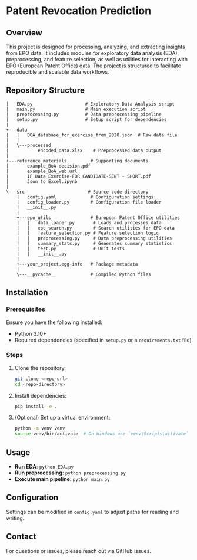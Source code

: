# Patent Revocation Prediction

## Overview
This project is designed for processing, analyzing, and extracting insights from EPO data. It includes modules for exploratory data analysis (EDA), preprocessing, and feature selection, as well as utilities for interacting with EPO (European Patent Office) data. The project is structured to facilitate reproducible and scalable data workflows.

## Repository Structure
```
|   EDA.py                    # Exploratory Data Analysis script
|   main.py                   # Main execution script
|   preprocessing.py          # Data preprocessing pipeline
|   setup.py                  # Setup script for dependencies
|
+---data
|   |   BOA_database_for_exercise_from_2020.json  # Raw data file
|   |
|   \---processed
|           encoded_data.xlsx    # Preprocessed data output
|
+---reference materials         # Supporting documents
|       example_BoA decision.pdf
|       example_BoA_web.url
|       IP Data Exercise-FOR CANDIDATE-SENT - SHORT.pdf
|       Json to Excel.ipynb
|
\---src                        # Source code directory
    |   config.yaml             # Configuration settings
    |   config_loader.py        # Configuration file loader
    |   __init__.py
    |
    +---epo_utils               # European Patent Office utilities
    |   |   data_loader.py       # Loads and processes data
    |   |   epo_search.py        # Search utilities for EPO data
    |   |   feature_selection.py # Feature selection logic
    |   |   preprocessing.py     # Data preprocessing utilities
    |   |   summary_stats.py     # Generates summary statistics
    |   |   test.py              # Unit tests
    |   |   __init__.py
    |
    +---your_project.egg-info   # Package metadata
    |
    \---__pycache__             # Compiled Python files
```

## Installation
### Prerequisites
Ensure you have the following installed:
- Python 3.10+
- Required dependencies (specified in `setup.py` or a `requirements.txt` file)

### Steps
1. Clone the repository:
   ```sh
   git clone <repo-url>
   cd <repo-directory>
   ```
2. Install dependencies:
   ```sh
   pip install -e .
   ```
3. (Optional) Set up a virtual environment:
   ```sh
   python -m venv venv
   source venv/bin/activate  # On Windows use `venv\Scripts\activate`
   ```

## Usage
- **Run EDA**: `python EDA.py`
- **Run preprocessing**: `python preprocessing.py`
- **Execute main pipeline**: `python main.py`

## Configuration
Settings can be modified in `config.yaml` to adjust paths for reading and writing.

## Contact
For questions or issues, please reach out via GitHub issues.

